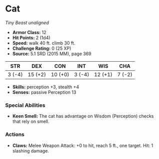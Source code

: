 # Cat

*Tiny* *Beast* *unaligned*

- **Armor Class:** 12
- **Hit Points:** 2 (1d4)
- **Speed:** walk 40 ft. climb 30 ft.
- **Challenge Rating:** 0 (25 XP)
- **Source:** 5.1 SRD (2015 MM), page 369

| STR | DEX | CON | INT | WIS | CHA |
| --- | --- | --- | --- | --- | --- |
| 3 (-4) | 15 (+2) | 10 (+0) | 3 (-4) | 12 (+1) | 7 (-2) |

- **Skills:** perception +3, stealth +4
- **Senses:** passive Perception 13

### Special Abilities

- **Keen Smell:** The cat has advantage on Wisdom (Perception) checks that rely on smell.

### Actions

- **Claws:** Melee Weapon Attack: +0 to hit, reach 5 ft., one target. Hit: 1 slashing damage.


